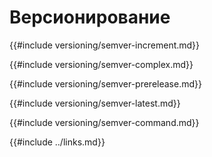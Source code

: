 # Версионирование

{{#include versioning/semver-increment.md}}

{{#include versioning/semver-complex.md}}

{{#include versioning/semver-prerelease.md}}

{{#include versioning/semver-latest.md}}

{{#include versioning/semver-command.md}}

{{#include ../links.md}}
